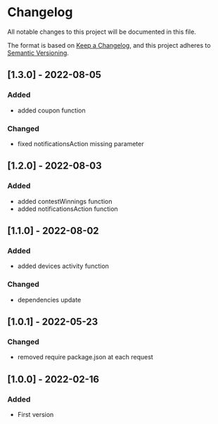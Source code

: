 # Changelog

All notable changes to this project will be documented in this file.

The format is based on [Keep a Changelog](https://keepachangelog.com/en/1.0.0/),
and this project adheres to [Semantic Versioning](https://semver.org/spec/v2.0.0.html).

## [1.3.0] - 2022-08-05

### Added

-   added coupon function

### Changed

-   fixed notificationsAction missing parameter

## [1.2.0] - 2022-08-03

### Added

-   added contestWinnings function
-   added notificationsAction function

## [1.1.0] - 2022-08-02

### Added

-   added devices activity function

### Changed

-   dependencies update

## [1.0.1] - 2022-05-23

### Changed

-   removed require package.json at each request

## [1.0.0] - 2022-02-16

### Added

-   First version
